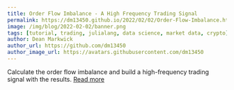```yaml
---
title: Order Flow Imbalance - A High Frequency Trading Signal
permalink: https://dm13450.github.io/2022/02/02/Order-Flow-Imbalance.html
image: /img/blog/2022-02-02/banner.png
tags: [tutorial, trading, julialang, data science, market data, crypto]
author: Dean Markwick
author_url: https://github.com/dm13450
author_image_url: https://avatars.githubusercontent.com/dm13450
---
```


Calculate the order flow imbalance and build a high-frequency trading signal with the results. [Read more](https://dm13450.github.io/2022/02/02/Order-Flow-Imbalance.html)
